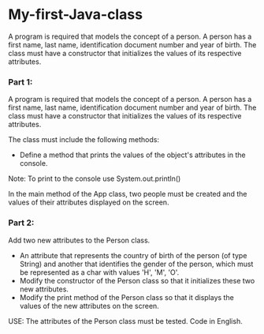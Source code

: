 # My-first-Java-class

A program is required that models the concept of a person. A person has a first name, last name, identification document number and year of birth. The class must have a constructor that initializes the values ​​of its respective attributes.


### Part 1:

A program is required that models the concept of a person. A person has a first name, last name, identification document number and year of birth. The class must have a constructor that initializes the values ​​of its respective attributes.

The class must include the following methods:
- Define a method that prints the values ​​of the object's attributes in the console.

Note: To print to the console use System.out.println()

In the main method of the App class, two people must be created and the values ​​of their attributes displayed on the screen.

### Part 2:

Add two new attributes to the Person class. 
- An attribute that represents the country of birth of the person (of type String) and another that identifies the gender of the person, which must be represented as a char with values ​​'H', 'M', 'O'.
- Modify the constructor of the Person class so that it initializes these two new attributes.
- Modify the print method of the Person class so that it displays the values ​​of the new attributes on the screen.
  
USE: The attributes of the Person class must be tested. Code in English.
